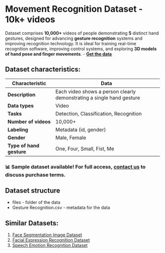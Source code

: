# Movement Recognition Dataset - 10k+ videos
Dataset comprises **10,000+** videos of people demonstrating **5** distinct hand gestures, designed for advancing **gesture recognition** systems and improving recognition technology. It is ideal for training real-time recognition software, improving control systems, and exploring **3D models of hand pose and finger movements**.  - **[Get the data](https://unidata.pro/datasets/gesture-recognition/?utm_source=github-biometrics&utm_medium=referral&utm_campaign=hand-gesture-recognition)**

## Dataset characteristics:
| Characteristic          | Data                                                                 |
|-------------------------|----------------------------------------------------------------------|
| **Description**         | Each video shows a person clearly demonstrating a single hand gesture |
| **Data types**          | Video                                                                |
| **Tasks**               | Detection, Classification, Recognition                              |
| **Number of videos**    | 10,000+                                                             |
| **Labeling**            | Metadata (id, gender)                                               |
| **Gender**              | Male, Female                                                        |
| **Type of hand gesture**| One, Four, Small, Fist, Me                                          |
### 📊 Sample dataset available! For full access, [contact us](https://unidata.pro/datasets/gesture-recognition/?utm_source=github-biometrics&utm_medium=referral&utm_campaign=hand-gesture-recognition) to discuss purchase terms.
## Dataset structure
- files - folder of the data
- Gesture Recognition.csv - metadata for the data

## Similar Datasets:
1. [Face Segmentation Image Dataset](https://unidata.pro/datasets/face-segmentation-image-dataset/?utm_source=github-biometrics&utm_medium=referral&utm_campaign=hand-gesture-recognition)
2. [Facial Expression Recognition Dataset](https://unidata.pro/datasets/facial-expression-recognition-dataset/?utm_source=github-biometrics&utm_medium=referral&utm_campaign=hand-gesture-recognition)
3. [Speech Emotion Recognition Dataset](https://unidata.pro/datasets/speech-emotion-recognition/?utm_source=github-biometrics&utm_medium=referral&utm_campaign=hand-gesture-recognition)

